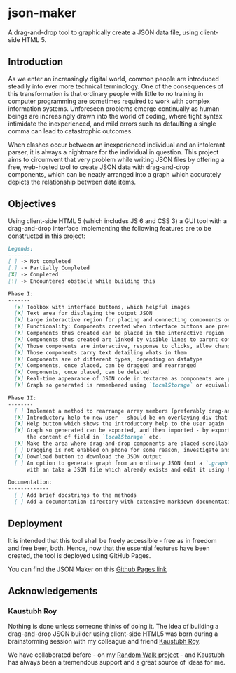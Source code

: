 # json-maker
A drag-and-drop tool to graphically create a JSON data file, using client-side HTML 5.

## Introduction
As we enter an increasingly digital world, common people are introduced steadily into ever more technical terminology. One of the consequences of this transformation is that ordinary people with little to no training in computer programming are sometimes required to work with complex information systems. Unforeseen problems emerge continually as human beings are increasingly drawn into the world of coding, where tight syntax intimidate the inexperienced, and mild errors such as defaulting a single comma can lead to catastrophic outcomes.

When clashes occur between an inexperienced individual and an intolerant parser, it is always a nightmare for the individual in question. This project aims to circumvent that very problem while writing JSON files by offering a free, web-hosted tool to create JSON data with drag-and-drop components, which can be neatly arranged into a graph which accurately depicts the relationship between data items.

## Objectives
Using client-side HTML 5 (which includes JS 6 and CSS 3) a GUI tool with a drag-and-drop interface implementing the following features are to be constructed in this project:
```md
Legends:
-------
[ ] -> Not completed
[.] -> Partially Completed
[X] -> Completed
[!] -> Encountered obstacle while building this

Phase I:
-------
  [x] Toolbox with interface buttons, which helpful images
  [X] Text area for displaying the output JSON
  [X] Large interactive region for placing and connecting components on
  [X] Functionality: Components created when interface buttons are pressed.
  [X] Components thus created can be placed in the interactive region
  [X] Components thus created are linked by visible lines to parent components.
  [X] Those components are interactive, response to clicks, allow changing their values and keys
  [X] Those components carry text detailing whats in them
  [X] Components are of different types, depending on datatype
  [X] Components, once placed, can be dragged and rearranged
  [X] Components, once placed, can be deleted
  [X] Real-time appearance of JSON code in textarea as components are placed or deleted
  [X] Graph so generated is remembered using `localStorage` or equivalent and is not lost upon refreshing

Phase II:
--------
  [ ] Implement a method to rearrange array members (preferably drag-and-drop list?)
  [X] Introductory help to new user - should be on overlaying div that can be removed
  [X] Help button which shows the introductory help to the user again
  [X] Graph so generated can be exported, and then imported - by exporting or importing 
      the content of field in `localStorage` etc.
  [X] Make the area where drag-and-drop components are placed scrollable, OR
  [ ] Dragging is not enabled on phone for some reason, investigate and fix
  [X] Download button to download the JSON output
  [ ] An option to generate graph from an ordinary JSON (not a `.graph` file) so that user can begin
      with an take a JSON file which already exists and edit it using this JSON maker

Documentation:
-------------
  [ ] Add brief docstrings to the methods
  [ ] Add a documentation directory with extensive markdown documentation
```

## Deployment
It is intended that this tool shall be freely accessible - free as in freedom and free beer, both. Hence, now that the essential features have been created, the tool is deployed using GitHub Pages.

You can find the JSON Maker on this [Github Pages link](https://theocrat.github.io/json-maker)

## Acknowledgements

### Kaustubh Roy
Nothing is done unless someone thinks of doing it. The idea of building a drag-and-drop JSON builder using client-side HTML5 was born during a brainstorming session with my colleague and friend [Kaustubh Roy](https://github.com/kaustubhroyvlabs).

We have collaborated before - on my [Random Walk project](https://github.com/Theocrat/RandomWalk) - and Kaustubh has always been a tremendous support and a great source of ideas for me.
